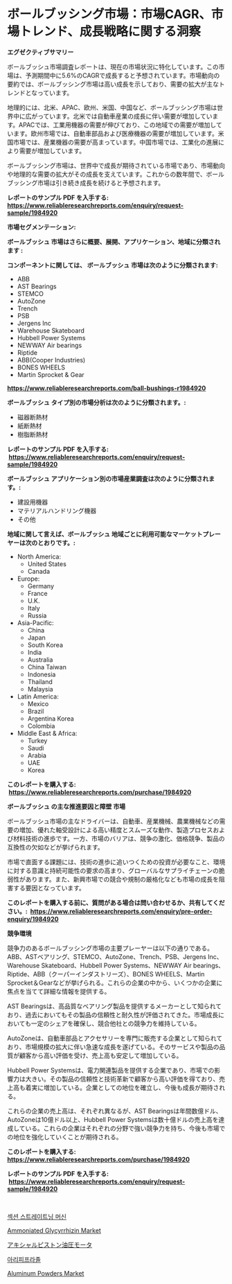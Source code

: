 <p><h1>ボールブッシング市場：市場CAGR、市場トレンド、成長戦略に関する洞察</h1></p><p><strong>エグゼクティブサマリー</strong></p>
<p><p>ボールブッシュ市場調査レポートは、現在の市場状況に特化しています。この市場は、予測期間中に5.6%のCAGRで成長すると予想されています。市場動向の要約では、ボールブッシング市場は高い成長を示しており、需要の拡大が主なトレンドとなっています。</p><p>地理的には、北米、APAC、欧州、米国、中国など、ボールブッシング市場は世界中に広がっています。北米では自動車産業の成長に伴い需要が増加しています。APACでは、工業用機器の需要が伸びており、この地域での需要が増加しています。欧州市場では、自動車部品および医療機器の需要が増加しています。米国市場では、産業機器の需要が高まっています。中国市場では、工業化の進展により需要が増加しています。</p><p>ボールブッシング市場は、世界中で成長が期待されている市場であり、市場動向や地理的な需要の拡大がその成長を支えています。これからの数年間で、ボールブッシング市場は引き続き成長を続けると予想されます。</p></p>
<p><strong>レポートのサンプル PDF を入手する: <a href="https://www.reliableresearchreports.com/enquiry/request-sample/1984920">https://www.reliableresearchreports.com/enquiry/request-sample/1984920</a></strong></p>
<p><strong>市場セグメンテーション:</strong></p>
<p><strong> ボールブッシュ 市場はさらに概要、展開、アプリケーション、地域に分類されます :</strong></p>
<p><strong>コンポーネントに関しては、 ボールブッシュ 市場は次のように分類されます: &nbsp;</strong></p>
<p><ul><li>ABB</li><li>AST Bearings</li><li>STEMCO</li><li>AutoZone</li><li>Trench</li><li>PSB</li><li>Jergens Inc</li><li>Warehouse Skateboard</li><li>Hubbell Power Systems</li><li>NEWWAY Air bearings</li><li>Riptide</li><li>ABB(Cooper Industries)</li><li>BONES WHEELS</li><li>Martin Sprocket & Gear</li></ul></p>
<p><strong><a href="https://www.reliableresearchreports.com/ball-bushings-r1984920">https://www.reliableresearchreports.com/ball-bushings-r1984920</a></strong></p>
<p><strong> ボールブッシュ タイプ別の市場分析は次のように分類されます。:</strong></p>
<p><ul><li>磁器断熱材</li><li>紙断熱材</li><li>樹脂断熱材</li></ul></p>
<p><strong>レポートのサンプル PDF を入手する: &nbsp;<a href="https://www.reliableresearchreports.com/enquiry/request-sample/1984920">https://www.reliableresearchreports.com/enquiry/request-sample/1984920</a></strong></p>
<p><strong> ボールブッシュ アプリケーション別の市場産業調査は次のように分類されます。:</strong></p>
<p><ul><li>建設用機器</li><li>マテリアルハンドリング機器</li><li>その他</li></ul></p>
<p><strong>地域に関して言えば、ボールブッシュ 地域ごとに利用可能なマーケットプレーヤーは次のとおりです。:</strong></p>
<p><ul>
    <li>
        North America:
        <ul>
            <li>United States</li>
            <li>Canada</li>
        </ul>
    </li>
    <li>
        Europe:
        <ul>
            <li>Germany</li>
            <li>France</li>
            <li>U.K.</li>
            <li>Italy</li>
            <li>Russia</li>
        </ul>
    </li>
    <li>
        Asia-Pacific:
        <ul>
            <li>China</li>
            <li>Japan</li>
            <li>South Korea</li>
            <li>India</li>
            <li>Australia</li>
            <li>China Taiwan</li>
            <li>Indonesia</li>
            <li>Thailand</li>
            <li>Malaysia</li>
        </ul>
    </li>
    <li>
        Latin America:
        <ul>
            <li>Mexico</li>
            <li>Brazil</li>
            <li>Argentina Korea</li>
            <li>Colombia</li>
        </ul>
    </li>
    <li>
        Middle East & Africa:
        <ul>
            <li>Turkey</li>
            <li>Saudi</li>
            <li>Arabia</li>
            <li>UAE</li>
            <li>Korea</li>
        </ul>
    </li>
    </ul></p>
<p><strong>このレポートを購入する: &nbsp;<a href="https://www.reliableresearchreports.com/purchase/1984920">https://www.reliableresearchreports.com/purchase/1984920</a></strong></p>
<p><strong>ボールブッシュ の主な推進要因と障壁 市場</strong></p>
<p><p>ボールブッシュ市場の主なドライバーは、自動車、産業機械、農業機械などの需要の増加、優れた軸受設計による高い精度とスムーズな動作、製造プロセスおよび材料技術の進歩です。一方、市場のバリアは、競争の激化、価格競争、製品の互換性の欠如などが挙げられます。</p><p>市場で直面する課題には、技術の進歩に追いつくための投資が必要なこと、環境に対する意識と持続可能性の要求の高まり、グローバルなサプライチェーンの脆弱性があります。また、新興市場での競合や規制の厳格化なども市場の成長を阻害する要因となっています。</p></p>
<p><strong>このレポートを購入する前に、質問がある場合は問い合わせるか、共有してください。:&nbsp; <a href="https://www.reliableresearchreports.com/enquiry/pre-order-enquiry/1984920">https://www.reliableresearchreports.com/enquiry/pre-order-enquiry/1984920</a></strong></p>
<p><strong>競争環境</strong></p>
<p><p>競争力のあるボールブッシング市場の主要プレーヤーは以下の通りである。ABB、ASTベアリング、STEMCO、AutoZone、Trench、PSB、Jergens Inc、Warehouse Skateboard、Hubbell Power Systems、NEWWAY Air bearings、Riptide、ABB（クーパーインダストリーズ）、BONES WHEELS、Martin Sprocket＆Gearなどが挙げられる。これらの企業の中から、いくつかの企業に焦点を当てて詳細な情報を提供する。</p><p>AST Bearingsは、高品質なベアリング製品を提供するメーカーとして知られており、過去においてもその製品の信頼性と耐久性が評価されてきた。市場成長においても一定のシェアを確保し、競合他社との競争力を維持している。</p><p>AutoZoneは、自動車部品とアクセサリーを専門に販売する企業として知られており、市場規模の拡大に伴い急速な成長を遂げている。そのサービスや製品の品質が顧客から高い評価を受け、売上高も安定して増加している。</p><p>Hubbell Power Systemsは、電力関連製品を提供する企業であり、市場での影響力は大きい。その製品の信頼性と技術革新で顧客から高い評価を得ており、売上高も着実に増加している。企業としての地位を確立し、今後も成長が期待される。</p><p>これらの企業の売上高は、それぞれ異なるが、AST Bearingsは年間数億ドル、AutoZoneは10億ドル以上、Hubbell Power Systemsは数十億ドルの売上高を達成している。これらの企業はそれぞれの分野で強い競争力を持ち、今後も市場での地位を強化していくことが期待される。</p></p>
<p><strong>このレポートを購入する: &nbsp; <a href="https://www.reliableresearchreports.com/purchase/1984920">https://www.reliableresearchreports.com/purchase/1984920</a></strong></p>
<p><strong>レポートのサンプル PDF を入手する: &nbsp;<a href="https://www.reliableresearchreports.com/enquiry/request-sample/1984920">https://www.reliableresearchreports.com/enquiry/request-sample/1984920</a></strong><strong></strong></p>
<p>&nbsp;</p>
<p><p><a href="https://github.com/vsap75a286l/Market-Research-Report-List-1/blob/main/222623930103.md">섹션 스트레이트닝 머신</a></p><p><a href="https://issuu.com/reportprime-2/docs/ammoniated-glycyrrhizin-market-size-2030.pptx">Ammoniated Glycyrrhizin Market</a></p><p><a href="https://github.com/joaejkdzgyljvo6/Market-Research-Report-List-1/blob/main/901829032896.md">アキシャルピストン油圧モータ</a></p><p><a href="https://github.com/Maeennan456456/Market-Research-Report-List-1/blob/main/886298630104.md">아리피프라졸</a></p><p><a href="https://issuu.com/reportprime-2/docs/aluminum-powders-market-size-2030.pptx">Aluminum Powders Market</a></p></p>